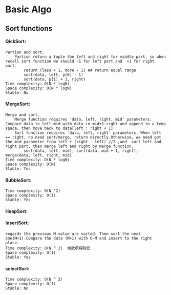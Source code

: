 # Basic Algo 
## Sort functions
#### QickSort: 
    Partion and sort. 
        Partion return a tuple the left and right for middle part. so when recall sort function we should -1 for left part and  +1 for right part.
            return (less + 1, more - 1) ## return equal range 
            sort(data, left, p[0] - 1)
            sort(data, p[1] + 1, right)
    Time complexity: O(N * logN)
    Space complexity: O(N * logN)
    Stable: No

#### MergeSort:
    Merge and sort. 
        Merge function requires 'data, left, right, mid' parameters. Compare data in left-mid with data in mid+1-right and append to a temp space, then move back to data[left : right + 1]
        Sort function requires 'data, left, right' parameters. When left == right, no need sort/merge, return directly.Otherwise, we need got the mid parameter from left + (right - left) //2 ,and  sort left and right part, then merge left and right by merge function. 
            sort(data, left, mid), sort(data, mid + 1, right),  merge(data, left, right, mid)
    Time complexity: O(N * logN)
    Space complexity: O(N)
    Stable: Yes

#### BubbleSort:
    Time complexity: O(N ^2)
    Space complexity: O(1)
    Stable: Yes

#### HeapSort:

#### InsertSort:
    regards the previous M value are sorted. Then sort the next one(M+1).Compare the data (M+1) with O-M and insert to the right place.
    Time complexity: O(N ^ 2)  常数项特别低
    Space complexity: O(1)
    Stable: Yes

#### selectSort:
    Time complexity: O(N ^ 2)
    Space complexity: O(1)
    Stable: No







